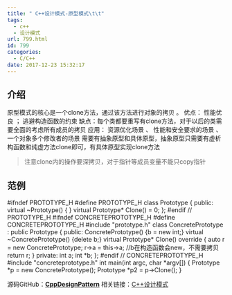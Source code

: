```yaml
---
title: " C++设计模式-原型模式\t\t"
tags:
  - c++
  - 设计模式
url: 799.html
id: 799
categories:
  - C/C++
date: 2017-12-23 15:32:17
---
```


介绍
--

原型模式的核心是一个clone方法，通过该方法进行对象的拷贝 。 优点： 性能优良 ； 逃避构造函数的约束 缺点：每个类都要重写有clone方法，对于以后的类需要全面的考虑所有成员的拷贝 应用： 资源优化场景 、 性能和安全要求的场景 、 一个对象多个修改者的场景 需要有抽象原型和具体原型，抽象原型只需要有虚析构函数和纯虚方法clone即可，有具体原型实现clone方法

> 注意clone内的操作要深拷贝，对于指针等成员变量不能只copy指针

范例
--

#ifndef PROTOTYPE_H
#define PROTOTYPE_H
class Prototype {
public:
    virtual ~Prototype() { }
    virtual Prototype* Clone() = 0;
};
#endif // PROTOTYPE_H
#ifndef CONCRETEPROTOTYPE_H
#define CONCRETEPROTOTYPE_H
#include "prototype.h"
class ConcretePrototype : public Prototype {
public:
    ConcretePrototype() {b = new int;}
    virtual ~ConcretePrototype() {delete b;}
    virtual Prototype* Clone() override  {
        auto r = new ConcretePrototype;
        r->a = this->a;
        //b在构造函数会new，不需要拷贝
        return r;
    }
private:
    int a;
    int *b;
};
#endif // CONCRETEPROTOTYPE_H
#include "concreteprototype.h"
int main(int argc, char *argv\[\]) {
    Prototype *p = new ConcretePrototype();
    Prototype *p2 = p->Clone();
}

源码GitHub：**[CppDesignPattern](https://github.com/TechieL/CppDesignPattern)** 相关链接：[C++设计模式](http://techieliang.com/2017/12/764/)